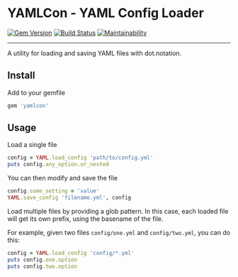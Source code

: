 YAMLCon - YAML Config Loader
==================================================

[![Gem Version](https://badge.fury.io/rb/yamlcon.svg)](https://badge.fury.io/rb/yamlcon)
[![Build Status](https://github.com/DannyBen/yamlcon/workflows/Test/badge.svg)](https://github.com/DannyBen/yamlcon/actions?query=workflow%3ATest)
[![Maintainability](https://api.codeclimate.com/v1/badges/532084393e9f979d4381/maintainability)](https://codeclimate.com/github/DannyBen/yamlcon/maintainability)

---

A utility for loading and saving YAML files with dot.notation.

Install
--------------------------------------------------

Add to your gemfile

```ruby
gem 'yamlcon'
```

Usage
--------------------------------------------------

Load a single file

```ruby
config = YAML.load_config 'path/to/config.yml'
puts config.any_option.or_nested
```

You can then modify and save the file

```ruby
config.some_setting = 'value'
YAML.save_config 'filename.yml', config
```

Load multiple files by providing a glob pattern. In this case, each loaded
file will get its own prefix, using the basename of the file.

For example, given two files `config/one.yml` and `config/two.yml`, you can
do this:

```ruby
config = YAML.load_config 'config/*.yml'
puts config.one.option
puts config.two.option
```
